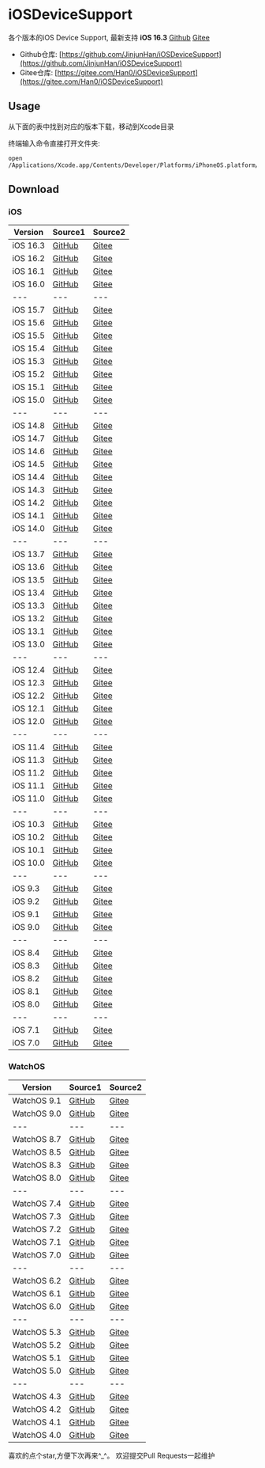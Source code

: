 # iOSDeviceSupport
各个版本的iOS Device Support, 最新支持 **iOS 16.3** [<u>Github</u>](https://github.com/JinjunHan/iOSDeviceSupport/raw/master/iOSDeviceSupport/16.3.zip) [<u>Gitee</u>](https://gitee.com/Han0/iOSDeviceSupport/raw/master/iOSDeviceSupport/16.3.zip) 
* Github仓库: [https://github.com/JinjunHan/iOSDeviceSupport](https://github.com/JinjunHan/iOSDeviceSupport)
* Gitee仓库: [https://gitee.com/Han0/iOSDeviceSupport](https://gitee.com/Han0/iOSDeviceSupport)

## Usage
从下面的表中找到对应的版本下载，移动到Xcode目录

终端输入命令直接打开文件夹:
```
open /Applications/Xcode.app/Contents/Developer/Platforms/iPhoneOS.platform/DeviceSupport
```

## Download

### iOS
| Version | Source1 | Source2 |
| --- | --- | --- |
| iOS 16.3 | [GitHub](https://github.com/JinjunHan/iOSDeviceSupport/raw/master/iOSDeviceSupport/16.3.zip) | [Gitee](https://gitee.com/Han0/iOSDeviceSupport/raw/master/iOSDeviceSupport/16.3.zip) |
| iOS 16.2 | [GitHub](https://github.com/JinjunHan/iOSDeviceSupport/raw/master/iOSDeviceSupport/16.2.zip) | [Gitee](https://gitee.com/Han0/iOSDeviceSupport/raw/master/iOSDeviceSupport/16.2.zip) |
| iOS 16.1 | [GitHub](https://github.com/JinjunHan/iOSDeviceSupport/raw/master/iOSDeviceSupport/16.1.zip) | [Gitee](https://gitee.com/Han0/iOSDeviceSupport/raw/master/iOSDeviceSupport/16.1.zip) |
| iOS 16.0 | [GitHub](https://github.com/JinjunHan/iOSDeviceSupport/raw/master/iOSDeviceSupport/16.0.zip) | [Gitee](https://gitee.com/Han0/iOSDeviceSupport/raw/master/iOSDeviceSupport/16.0.zip) |
| --- | --- | --- |
| iOS 15.7 | [GitHub](https://github.com/JinjunHan/iOSDeviceSupport/raw/master/iOSDeviceSupport/15.7.zip) | [Gitee](https://gitee.com/Han0/iOSDeviceSupport/raw/master/iOSDeviceSupport/15.7.zip) |
| iOS 15.6 | [GitHub](https://github.com/JinjunHan/iOSDeviceSupport/raw/master/iOSDeviceSupport/15.6.zip) | [Gitee](https://gitee.com/Han0/iOSDeviceSupport/raw/master/iOSDeviceSupport/15.6.zip) |
| iOS 15.5 | [GitHub](https://github.com/JinjunHan/iOSDeviceSupport/raw/master/iOSDeviceSupport/15.5.zip) | [Gitee](https://gitee.com/Han0/iOSDeviceSupport/raw/master/iOSDeviceSupport/15.5.zip) |
| iOS 15.4 | [GitHub](https://github.com/JinjunHan/iOSDeviceSupport/raw/master/iOSDeviceSupport/15.4.zip)  | [Gitee](https://gitee.com/Han0/iOSDeviceSupport/raw/master/iOSDeviceSupport/15.4.zip) |
| iOS 15.3 | [GitHub](https://github.com/JinjunHan/iOSDeviceSupport/raw/master/iOSDeviceSupport/15.3.zip) | [Gitee](https://gitee.com/Han0/iOSDeviceSupport/raw/master/iOSDeviceSupport/15.3.zip) |
| iOS 15.2 | [GitHub](https://github.com/JinjunHan/iOSDeviceSupport/raw/master/iOSDeviceSupport/15.2.zip) | [Gitee](https://gitee.com/Han0/iOSDeviceSupport/raw/master/iOSDeviceSupport/15.2.zip) |
| iOS 15.1 | [GitHub](https://github.com/JinjunHan/iOSDeviceSupport/raw/master/iOSDeviceSupport/15.1.zip) | [Gitee](https://gitee.com/Han0/iOSDeviceSupport/raw/master/iOSDeviceSupport/15.1.zip) |
| iOS 15.0 | [GitHub](https://github.com/JinjunHan/iOSDeviceSupport/raw/master/iOSDeviceSupport/15.0.zip) | [Gitee](https://gitee.com/Han0/iOSDeviceSupport/raw/master/iOSDeviceSupport/15.0.zip) |
| --- | --- | --- |
| iOS 14.8 | [GitHub](https://github.com/JinjunHan/iOSDeviceSupport/raw/master/iOSDeviceSupport/14.8.zip) | [Gitee](https://gitee.com/Han0/iOSDeviceSupport/raw/master/iOSDeviceSupport/14.8.zip) |
| iOS 14.7 | [GitHub](https://github.com/JinjunHan/iOSDeviceSupport/raw/master/iOSDeviceSupport/14.7.zip) | [Gitee](https://gitee.com/Han0/iOSDeviceSupport/raw/master/iOSDeviceSupport/14.7.zip) |
| iOS 14.6 | [GitHub](https://github.com/JinjunHan/iOSDeviceSupport/raw/master/iOSDeviceSupport/14.6.zip) | [Gitee](https://gitee.com/Han0/iOSDeviceSupport/raw/master/iOSDeviceSupport/14.6.zip) |
| iOS 14.5 | [GitHub](https://github.com/JinjunHan/iOSDeviceSupport/raw/master/iOSDeviceSupport/14.5.zip) | [Gitee](https://gitee.com/Han0/iOSDeviceSupport/raw/master/iOSDeviceSupport/14.5.zip) |
| iOS 14.4 | [GitHub](https://github.com/JinjunHan/iOSDeviceSupport/raw/master/iOSDeviceSupport/14.4.zip) | [Gitee](https://gitee.com/Han0/iOSDeviceSupport/raw/master/iOSDeviceSupport/14.4.zip) |
| iOS 14.3 | [GitHub](https://github.com/JinjunHan/iOSDeviceSupport/raw/master/iOSDeviceSupport/14.3.zip) | [Gitee](https://gitee.com/Han0/iOSDeviceSupport/raw/master/iOSDeviceSupport/14.3.zip) |
| iOS 14.2 | [GitHub](https://github.com/JinjunHan/iOSDeviceSupport/raw/master/iOSDeviceSupport/14.2.zip) | [Gitee](https://gitee.com/Han0/iOSDeviceSupport/raw/master/iOSDeviceSupport/14.2.zip) |
| iOS 14.1 | [GitHub](https://github.com/JinjunHan/iOSDeviceSupport/raw/master/iOSDeviceSupport/14.1.zip) | [Gitee](https://gitee.com/Han0/iOSDeviceSupport/raw/master/iOSDeviceSupport/14.1.zip) |
| iOS 14.0 | [GitHub](https://github.com/JinjunHan/iOSDeviceSupport/raw/master/iOSDeviceSupport/14.0.zip) | [Gitee](https://gitee.com/Han0/iOSDeviceSupport/raw/master/iOSDeviceSupport/14.0.zip) |
| --- | --- | --- |
| iOS 13.7 | [GitHub](https://github.com/JinjunHan/iOSDeviceSupport/raw/master/iOSDeviceSupport/13.7.zip) | [Gitee](https://gitee.com/Han0/iOSDeviceSupport/raw/master/iOSDeviceSupport/13.7.zip) |
| iOS 13.6 | [GitHub](https://github.com/JinjunHan/iOSDeviceSupport/raw/master/iOSDeviceSupport/13.6.zip) | [Gitee](https://gitee.com/Han0/iOSDeviceSupport/raw/master/iOSDeviceSupport/13.6.zip) |
| iOS 13.5 | [GitHub](https://github.com/JinjunHan/iOSDeviceSupport/raw/master/iOSDeviceSupport/13.5.zip) | [Gitee](https://gitee.com/Han0/iOSDeviceSupport/raw/master/iOSDeviceSupport/13.5.zip) |
| iOS 13.4 | [GitHub](https://github.com/JinjunHan/iOSDeviceSupport/raw/master/iOSDeviceSupport/13.4.zip) | [Gitee](https://gitee.com/Han0/iOSDeviceSupport/raw/master/iOSDeviceSupport/13.4.zip) |
| iOS 13.3 | [GitHub](https://github.com/JinjunHan/iOSDeviceSupport/raw/master/iOSDeviceSupport/13.3.zip) | [Gitee](https://gitee.com/Han0/iOSDeviceSupport/raw/master/iOSDeviceSupport/13.3.zip) |
| iOS 13.2 | [GitHub](https://github.com/JinjunHan/iOSDeviceSupport/raw/master/iOSDeviceSupport/13.2.zip) | [Gitee](https://gitee.com/Han0/iOSDeviceSupport/raw/master/iOSDeviceSupport/13.2.zip) |
| iOS 13.1 | [GitHub](https://github.com/JinjunHan/iOSDeviceSupport/raw/master/iOSDeviceSupport/13.1.zip) | [Gitee](https://gitee.com/Han0/iOSDeviceSupport/raw/master/iOSDeviceSupport/13.1.zip) |
| iOS 13.0 | [GitHub](https://github.com/JinjunHan/iOSDeviceSupport/raw/master/iOSDeviceSupport/13.0.zip) | [Gitee](https://gitee.com/Han0/iOSDeviceSupport/raw/master/iOSDeviceSupport/13.0.zip) |
| --- | --- | --- |
| iOS 12.4 | [GitHub](https://github.com/JinjunHan/iOSDeviceSupport/raw/master/iOSDeviceSupport/12.4.zip) | [Gitee](https://gitee.com/Han0/iOSDeviceSupport/raw/master/iOSDeviceSupport/12.4.zip) |
| iOS 12.3 | [GitHub](https://github.com/JinjunHan/iOSDeviceSupport/raw/master/iOSDeviceSupport/12.3.zip) | [Gitee](https://gitee.com/Han0/iOSDeviceSupport/raw/master/iOSDeviceSupport/12.3.zip) |
| iOS 12.2 | [GitHub](https://github.com/JinjunHan/iOSDeviceSupport/raw/master/iOSDeviceSupport/12.2.zip) | [Gitee](https://gitee.com/Han0/iOSDeviceSupport/raw/master/iOSDeviceSupport/12.2.zip) |
| iOS 12.1 | [GitHub](https://github.com/JinjunHan/iOSDeviceSupport/raw/master/iOSDeviceSupport/12.1.zip) | [Gitee](https://gitee.com/Han0/iOSDeviceSupport/raw/master/iOSDeviceSupport/12.1.zip) |
| iOS 12.0 | [GitHub](https://github.com/JinjunHan/iOSDeviceSupport/raw/master/iOSDeviceSupport/12.0.zip) | [Gitee](https://gitee.com/Han0/iOSDeviceSupport/raw/master/iOSDeviceSupport/12.0.zip) |
| --- | --- | --- |
| iOS 11.4 | [GitHub](https://github.com/JinjunHan/iOSDeviceSupport/raw/master/iOSDeviceSupport/11.4.zip) | [Gitee](https://gitee.com/Han0/iOSDeviceSupport/raw/master/iOSDeviceSupport/11.4.zip) |
| iOS 11.3 | [GitHub](https://github.com/JinjunHan/iOSDeviceSupport/raw/master/iOSDeviceSupport/11.3.zip) | [Gitee](https://gitee.com/Han0/iOSDeviceSupport/raw/master/iOSDeviceSupport/11.3.zip) |
| iOS 11.2 | [GitHub](https://github.com/JinjunHan/iOSDeviceSupport/raw/master/iOSDeviceSupport/11.2.zip) | [Gitee](https://gitee.com/Han0/iOSDeviceSupport/raw/master/iOSDeviceSupport/11.2.zip) |
| iOS 11.1 | [GitHub](https://github.com/JinjunHan/iOSDeviceSupport/raw/master/iOSDeviceSupport/11.1.zip) | [Gitee](https://gitee.com/Han0/iOSDeviceSupport/raw/master/iOSDeviceSupport/11.1.zip) |
| iOS 11.0 | [GitHub](https://github.com/JinjunHan/iOSDeviceSupport/raw/master/iOSDeviceSupport/11.0.zip) | [Gitee](https://gitee.com/Han0/iOSDeviceSupport/raw/master/iOSDeviceSupport/11.0.zip) |
| --- | --- | --- |
| iOS 10.3 | [GitHub](https://github.com/JinjunHan/iOSDeviceSupport/raw/master/iOSDeviceSupport/10.3.zip) | [Gitee](https://gitee.com/Han0/iOSDeviceSupport/raw/master/iOSDeviceSupport/10.3.zip) |
| iOS 10.2 | [GitHub](https://github.com/JinjunHan/iOSDeviceSupport/raw/master/iOSDeviceSupport/10.2.zip) | [Gitee](https://gitee.com/Han0/iOSDeviceSupport/raw/master/iOSDeviceSupport/10.2.zip) |
| iOS 10.1 | [GitHub](https://github.com/JinjunHan/iOSDeviceSupport/raw/master/iOSDeviceSupport/10.1.zip) | [Gitee](https://gitee.com/Han0/iOSDeviceSupport/raw/master/iOSDeviceSupport/10.1.zip) |
| iOS 10.0 | [GitHub](https://github.com/JinjunHan/iOSDeviceSupport/raw/master/iOSDeviceSupport/10.0.zip) | [Gitee](https://gitee.com/Han0/iOSDeviceSupport/raw/master/iOSDeviceSupport/10.0.zip) |
| --- | --- | --- |
| iOS 9.3 | [GitHub](https://github.com/JinjunHan/iOSDeviceSupport/raw/master/iOSDeviceSupport/9.3.zip) | [Gitee](https://gitee.com/Han0/iOSDeviceSupport/raw/master/iOSDeviceSupport/9.3.zip) |
| iOS 9.2 | [GitHub](https://github.com/JinjunHan/iOSDeviceSupport/raw/master/iOSDeviceSupport/9.2.zip) | [Gitee](https://gitee.com/Han0/iOSDeviceSupport/raw/master/iOSDeviceSupport/9.2.zip) |
| iOS 9.1 | [GitHub](https://github.com/JinjunHan/iOSDeviceSupport/raw/master/iOSDeviceSupport/9.1.zip) | [Gitee](https://gitee.com/Han0/iOSDeviceSupoort/raw/master/iOSDeviceSupport/9.1.zip) |
| iOS 9.0 | [GitHub](https://github.com/JinjunHan/iOSDeviceSupport/raw/master/iOSDeviceSupport/9.0.zip) | [Gitee](https://gitee.com/Han0/iOSDeviceSupport/raw/master/iOSDeviceSupport/9.0.zip) |
| --- | --- | --- |
| iOS 8.4 | [GitHub](https://github.com/JinjunHan/iOSDeviceSupport/raw/master/iOSDeviceSupport/8.4.zip) | [Gitee](https://gitee.com/Han0/iOSDeviceSupport/raw/master/iOSDeviceSupport/8.4.zip) |
| iOS 8.3 | [GitHub](https://github.com/JinjunHan/iOSDeviceSupport/raw/master/iOSDeviceSupport/8.3.zip) | [Gitee](https://gitee.com/Han0/iOSDeviceSupport/raw/master/iOSDeviceSupport/8.3.zip) |
| iOS 8.2 | [GitHub](https://github.com/JinjunHan/iOSDeviceSupport/raw/master/iOSDeviceSupport/8.2.zip) | [Gitee](https://gitee.com/Han0/iOSDeviceSupport/raw/master/iOSDeviceSupport/8.2.zip) |
| iOS 8.1 | [GitHub](https://github.com/JinjunHan/iOSDeviceSupport/raw/master/iOSDeviceSupport/8.1.zip) | [Gitee](https://gitee.com/Han0/iOSDeviceSupport/raw/master/iOSDeviceSupport/8.1.zip) |
| iOS 8.0 | [GitHub](https://github.com/JinjunHan/iOSDeviceSupport/raw/master/iOSDeviceSupport/8.0.zip) | [Gitee](https://gitee.com/Han0/iOSDeviceSupport/raw/master/iOSDeviceSupport/8.0.zip) |
| --- | --- | --- |
| iOS 7.1 | [GitHub](https://github.com/JinjunHan/iOSDeviceSupport/raw/master/iOSDeviceSupport/7.1.zip) | [Gitee](https://gitee.com/Han0/iOSDeviceSupport/raw/master/iOSDeviceSupport/7.1.zip) |
| iOS 7.0 | [GitHub](https://github.com/JinjunHan/iOSDeviceSupport/raw/master/iOSDeviceSupport/7.0.zip) | [Gitee](https://gitee.com/Han0/iOSDeviceSupport/raw/master/iOSDeviceSupport/7.0.zip) |

### WatchOS
| Version | Source1 | Source2 |
| --- | --- | --- |
| WatchOS 9.1 | [GitHub](https://github.com/JinjunHan/iOSDeviceSupport/raw/master/WatchOSDeviceSupport/9.1.zip) | [Gitee](https://gitee.com/Han0/iOSDeviceSupport/raw/master/WatchOSDeviceSupport/9.1.zip) |
| WatchOS 9.0 | [GitHub](https://github.com/JinjunHan/iOSDeviceSupport/raw/master/WatchOSDeviceSupport/9.0.zip) | [Gitee](https://gitee.com/Han0/iOSDeviceSupport/raw/master/WatchOSDeviceSupport/9.0.zip) |
| --- | --- | --- |
| WatchOS 8.7 | [GitHub](https://github.com/JinjunHan/iOSDeviceSupport/raw/master/WatchOSDeviceSupport/8.7.zip) | [Gitee](https://gitee.com/Han0/iOSDeviceSupport/raw/master/WatchOSDeviceSupport/8.7.zip) |
| WatchOS 8.5 | [GitHub](https://github.com/JinjunHan/iOSDeviceSupport/raw/master/WatchOSDeviceSupport/8.5.zip) | [Gitee](https://gitee.com/Han0/iOSDeviceSupport/raw/master/WatchOSDeviceSupport/8.5.zip) |
| WatchOS 8.3 | [GitHub](https://github.com/JinjunHan/iOSDeviceSupport/raw/master/WatchOSDeviceSupport/8.3.zip) | [Gitee](https://gitee.com/Han0/iOSDeviceSupport/raw/master/WatchOSDeviceSupport/8.3.zip) |
| WatchOS 8.0 | [GitHub](https://github.com/JinjunHan/iOSDeviceSupport/raw/master/WatchOSDeviceSupport/8.0.zip) | [Gitee](https://gitee.com/Han0/iOSDeviceSupport/raw/master/WatchOSDeviceSupport/8.0.zip) |
| --- | --- | --- |
| WatchOS 7.4 | [GitHub](https://github.com/JinjunHan/iOSDeviceSupport/raw/master/WatchOSDeviceSupport/7.4.zip) | [Gitee](https://gitee.com/Han0/iOSDeviceSupport/raw/master/WatchOSDeviceSupport/7.4.zip) |
| WatchOS 7.3 | [GitHub](https://github.com/JinjunHan/iOSDeviceSupport/raw/master/WatchOSDeviceSupport/7.3.zip) | [Gitee](https://gitee.com/Han0/iOSDeviceSupport/raw/master/WatchOSDeviceSupport/7.3.zip) |
| WatchOS 7.2 | [GitHub](https://github.com/JinjunHan/iOSDeviceSupport/raw/master/WatchOSDeviceSupport/7.2.zip) | [Gitee](https://gitee.com/Han0/iOSDeviceSupport/raw/master/WatchOSDeviceSupport/7.2.zip) |
| WatchOS 7.1 | [GitHub](https://github.com/JinjunHan/iOSDeviceSupport/raw/master/WatchOSDeviceSupport/7.1.zip) | [Gitee](https://gitee.com/Han0/iOSDeviceSupport/raw/master/WatchOSDeviceSupport/7.1.zip) |
| WatchOS 7.0 | [GitHub](https://github.com/JinjunHan/iOSDeviceSupport/raw/master/WatchOSDeviceSupport/7.0.zip) | [Gitee](https://gitee.com/Han0/iOSDeviceSupport/raw/master/WatchOSDeviceSupport/7.0.zip) |
| --- | --- | --- |
| WatchOS 6.2 | [GitHub](https://github.com/JinjunHan/iOSDeviceSupport/raw/master/WatchOSDeviceSupport/6.2.zip) | [Gitee](https://gitee.com/Han0/iOSDeviceSupport/raw/master/WatchOSDeviceSupport/6.2.zip) |
| WatchOS 6.1 | [GitHub](https://github.com/JinjunHan/iOSDeviceSupport/raw/master/WatchOSDeviceSupport/6.1.zip) | [Gitee](https://gitee.com/Han0/iOSDeviceSupport/raw/master/WatchOSDeviceSupport/6.1.zip) |
| WatchOS 6.0 | [GitHub](https://github.com/JinjunHan/iOSDeviceSupport/raw/master/WatchOSDeviceSupport/6.0.zip) | [Gitee](https://gitee.com/Han0/iOSDeviceSupport/raw/master/WatchOSDeviceSupport/6.0.zip) |
| --- | --- | --- |
| WatchOS 5.3 | [GitHub](https://github.com/JinjunHan/iOSDeviceSupport/raw/master/WatchOSDeviceSupport/5.3.zip) | [Gitee](https://gitee.com/Han0/iOSDeviceSupport/raw/master/WatchOSDeviceSupport/5.3.zip) |
| WatchOS 5.2 | [GitHub](https://github.com/JinjunHan/iOSDeviceSupport/raw/master/WatchOSDeviceSupport/5.2.zip) | [Gitee](https://gitee.com/Han0/iOSDeviceSupport/raw/master/WatchOSDeviceSupport/5.2.zip) |
| WatchOS 5.1 | [GitHub](https://github.com/JinjunHan/iOSDeviceSupport/raw/master/WatchOSDeviceSupport/5.1.zip) | [Gitee](https://gitee.com/Han0/iOSDeviceSupport/raw/master/WatchOSDeviceSupport/5.1.zip) |
| WatchOS 5.0 | [GitHub](https://github.com/JinjunHan/iOSDeviceSupport/raw/master/WatchOSDeviceSupport/5.0.zip) | [Gitee](https://gitee.com/Han0/iOSDeviceSupport/raw/master/WatchOSDeviceSupport/5.0.zip) |
| --- | --- | --- |
| WatchOS 4.3 | [GitHub](https://github.com/JinjunHan/iOSDeviceSupport/raw/master/WatchOSDeviceSupport/4.3.zip) | [Gitee](https://gitee.com/Han0/iOSDeviceSupport/raw/master/WatchOSDeviceSupport/4.3.zip) |
| WatchOS 4.2 | [GitHub](https://github.com/JinjunHan/iOSDeviceSupport/raw/master/WatchOSDeviceSupport/4.2.zip) | [Gitee](https://gitee.com/Han0/iOSDeviceSupport/raw/master/WatchOSDeviceSupport/4.2.zip) |
| WatchOS 4.1 | [GitHub](https://github.com/JinjunHan/iOSDeviceSupport/raw/master/WatchOSDeviceSupport/4.1.zip) | [Gitee](https://gitee.com/Han0/iOSDeviceSupport/raw/master/WatchOSDeviceSupport/4.1.zip) |
| WatchOS 4.0 | [GitHub](https://github.com/JinjunHan/iOSDeviceSupport/raw/master/WatchOSDeviceSupport/4.0.zip) | [Gitee](https://gitee.com/Han0/iOSDeviceSupport/raw/master/WatchOSDeviceSupport/4.0.zip) |

喜欢的点个star,方便下次再来^_^。
欢迎提交Pull Requests一起维护

